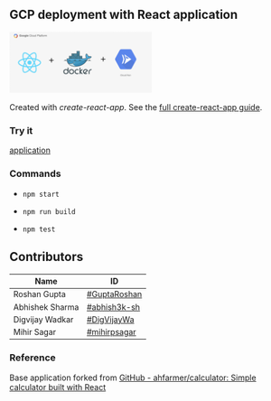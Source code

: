 ## GCP deployment with React application

<img src="react-with-docker.png" width="50%" height="50%" />

Created with *create-react-app*. See the [full create-react-app guide](https://github.com/facebookincubator/create-react-app/blob/master/packages/react-scripts/template/README.md).

### Try it

[application](https://react-app-314311-2tcdwhu7iq-uc.a.run.app/)

### Commands

- `npm start`
  
- `npm run build`
  
- `npm test`
  

## Contributors

| Name | ID  |
| --- | --- |
| Roshan Gupta | [#GuptaRoshan](https://github.com/GuptaRoshan) |
| Abhishek Sharma | [#abhish3k-sh](https://github.com/abhish3k-sh) |
| Digvijay Wadkar | [#DigVijayWa](https://github.com/DigVijayWa) |
| Mihir Sagar | [#mihirpsagar](https://github.com/mihirpsagar) |

### Reference

Base application forked from [GitHub - ahfarmer/calculator: Simple calculator built with React](https://github.com/ahfarmer/calculator)